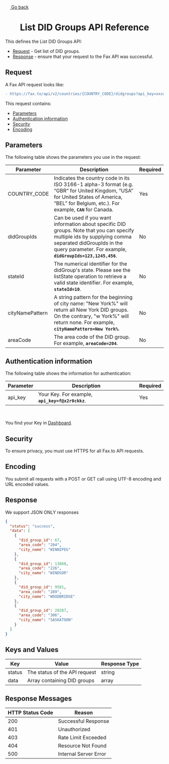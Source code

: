 <a href="#"><img width="15px" height="15px" src="https://image.flaticon.com/icons/svg/1/1453.svg" /> <a href="./../../../README.md#8-list-did-groups"> Go back</a></a>

<h1 align="center">List DID Groups API Reference</h1>

This defines the List DID Groups API:

* [Request](#request) - Get list of DID groups.
* [Response](#response) - ensure that your request to the Fax API was successful.

## Request

A Fax API request looks like:
```diff
- https://fax.to/api/v2/countries/{COUNTRY_CODE}/didgroups?api_key=xxxxx&didGroupIds=12,34,67&stateId=12&cityNamePattern=New York%&areaCode=204
```
This request contains:

* [Parameters](#parameters)
* [Authentication information](#authentication-information)
* [Security](#security)
* [Encoding](#encoding)

## Parameters

The following table shows the parameters you use in the request:

| **Parameter**   | **Description**                                                                                     | **Required** |
| --------------- | --------------------------------------------------------------------------------------------------- | ------------ |
| COUNTRY_CODE    | Indicates the country code in its ISO 3166-1 alpha-3 format (e.g. “GBR” for United Kingdom, “USA” for United States of America, “BEL” for Belgium, etc.). For example, **```CAN```** for Canada.                                                                                               | Yes          |
| didGroupIds     | Can be used if you want information about specific DID groups. Note that you can specify multiple ids by supplying comma separated didGroupIds in the query parameter. For example, **```didGroupIds=123,1245,456```**.                                                                        | No           |
| stateId         | The numerical identifier for the didGroup's state. Please see the listState operation to retrieve a valid state identifier. For example, **```stateId=10```**.                                                                                                   | No           |
| cityNamePattern | A string pattern for the beginning of city name: "New York%" will return all New York DID groups. On the contrary, "w York%" will return none. For example, **```cityNamePattern=New York%```**.                                                                                    | No           |
| areaCode        | The area code of the DID group. For example, **```areaCode=204```**.                                | No           |

## Authentication information

The following table shows the information for authentication:

| **Parameter** | **Description**                                                                                      | **Required** |
| ------------- | ---------------------------------------------------------------------------------------------------- | ------------ |
| api_key       | Your Key. For example, **```api_key=f@x2r0ckkz```**.                                                 | Yes          |

<br>

You find your Key in [Dashboard](https://api.fax.to/dashboard).

## Security

To ensure privacy, you must use HTTPS for all Fax.to API requests.

## Encoding

You submit all requests with a POST or GET call using UTF-8 encoding and URL encoded values.

## Response

We support JSON ONLY responses

```json
{
  "status": "success",
  "data": [
    {
      "did_group_id": 67,
      "area_code": "204",
      "city_name": "WINNIPEG"
    },
    {
      "did_group_id": 13868,
      "area_code": "226",
      "city_name": "WINDSOR"
    },
    {
      "did_group_id": 9581,
      "area_code": "289",
      "city_name": "WOODBRIDGE"
    },
    {
      "did_group_id": 20287,
      "area_code": "306",
      "city_name": "SASKATOON"
    }
  ]
}
```

## Keys and Values

| **Key**           | **Value**                                                               | **Response Type** |
| ----------------- | ----------------------------------------------------------------------- | ----------------- |
| status            | The status of the API request                                           | string            |
| data              | Array containing DID groups                                             | array             |

## Response Messages

| **HTTP Status Code** | **Reason**            |
| -------------------- | --------------------- |
| 200                  | Successful Response   |
| 401                  | Unauthorized          |
| 403                  | Rate Limit Exceeded   |
| 404                  | Resource Not Found    |
| 500                  | Internal Server Error |
